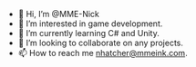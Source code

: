 - 👋 Hi, I’m @MME-Nick
- 👀 I’m interested in game development.
- 🌱 I’m currently learning C# and Unity.
- 💞️ I’m looking to collaborate on any projects.
- 📫 How to reach me nhatcher@mmeink.com.

<!---
MME-Nick/MME-Nick is a ✨ special ✨ repository because its `README.md` (this file) appears on your GitHub profile.
You can click the Preview link to take a look at your changes.
--->

